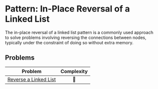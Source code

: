 # Pattern: In-Place Reversal of a Linked List

The in-place reversal of a linked list pattern is a commonly used approach to solve problems involving reversing the connections between nodes, typically under the constraint of doing so without extra memory.

## Problems

|                        Problem                         | Complexity |
| :----------------------------------------------------: | :--------: |
| [Reverse a Linked List](./01-reverse-a-linked-list.md) |  :star2:   |
